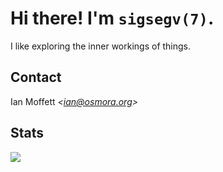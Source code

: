 # Hi there! I'm ``sigsegv(7)``.

I like exploring the inner workings of things.

## Contact
Ian Moffett <em>&lt;<a href="mailto:ian@osmora.org">ian@osmora.org</a>&gt;</em>
## Stats

<div style="display: flex; justify-content: space-between;">
  <img src="https://github-readme-stats.vercel.app/api/top-langs/?username=sigsegv7&layout=compact&theme=gruvbox&langs_count=12" />
</div>
